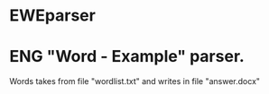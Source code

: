 # EWEparser
# ENG "Word - Example" parser.
Words takes from file "wordlist.txt" and writes in file "answer.docx"

